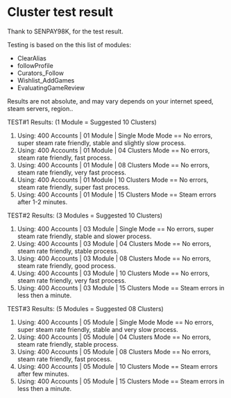 # Cluster test result
Thank to SENPAY98K, for the test result.

Testing is based on the this list of modules:
- ClearAlias
- followProfile
- Curators_Follow
- Wishlist_AddGames
- EvaluatingGameReview


Results are not absolute, and may vary depends on your internet speed, steam servers, region..


TEST#1 Results: (1 Module = Suggested 10 Clusters)
1. Using: 400 Accounts | 01 Module | Single Mode Mode  ==  No errors, super steam rate friendly, stable and slightly slow process.
2. Using: 400 Accounts | 01 Module | 04 Clusters Mode  ==  No errors, steam rate friendly, fast process.
3. Using: 400 Accounts | 01 Module | 08 Clusters Mode  ==  No errors, steam rate friendly, very fast process.
4. Using: 400 Accounts | 01 Module | 10 Clusters Mode  ==  No errors, steam rate friendly, super fast process.
5. Using: 400 Accounts | 01 Module | 15 Clusters Mode  ==  Steam errors after 1-2 minutes.



TEST#2 Results: (3 Modules = Suggested 10 Clusters)
1. Using: 400 Accounts | 03 Module | Single Mode  ==  No errors, super steam rate friendly, stable and slower process.
2. Using: 400 Accounts | 03 Module | 04 Clusters Mode  ==  No errors, steam rate friendly, stable process.
3. Using: 400 Accounts | 03 Module | 08 Clusters Mode  ==  No errors, steam rate friendly, good process.
4. Using: 400 Accounts | 03 Module | 10 Clusters Mode  ==  No errors, steam rate friendly, very fast process.
5. Using: 400 Accounts | 03 Module | 15 Clusters Mode  ==  Steam errors in less then a minute.



TEST#3 Results: (5 Modules = Suggested 08 Clusters)
1. Using: 400 Accounts | 05 Module | Single Mode Mode  ==  No errors, super steam rate friendly, stable and very slow process.
2. Using: 400 Accounts | 05 Module | 04 Clusters Mode  ==  No errors, steam rate friendly, stable process.
3. Using: 400 Accounts | 05 Module | 08 Clusters Mode  ==  No errors, steam rate friendly, fast process.
4. Using: 400 Accounts | 05 Module | 10 Clusters Mode  ==  Steam errors after few minutes.
5. Using: 400 Accounts | 05 Module | 15 Clusters Mode  ==  Steam errors in less then a minute.